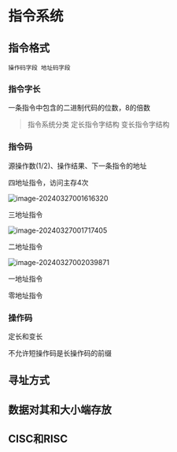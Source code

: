 # 指令系统

## 指令格式

`操作码字段 地址码字段`

### 指令字长

一条指令中包含的二进制代码的位数，8的倍数

> 指令系统分类
> 定长指令字结构
> 变长指令字结构

### 指令码

源操作数(1/2)、操作结果、下一条指令的地址

四地址指令，访问主存4次

![image-20240327001616320](images/image-20240327001616320.png)

三地址指令

![image-20240327001717405](images/image-20240327001717405.png)

二地址指令

![image-20240327002039871](images/image-20240327002039871.png)

一地址指令

零地址指令

### 操作码

定长和变长

不允许短操作码是长操作码的前缀

## 寻址方式

## 数据对其和大小端存放

## CISC和RISC

